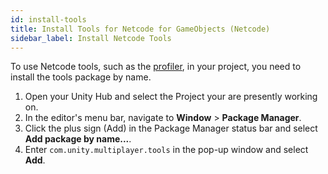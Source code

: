 ```yaml
---
id: install-tools
title: Install Tools for Netcode for GameObjects (Netcode)
sidebar_label: Install Netcode Tools
---
```


To use Netcode tools, such as the [profiler](profiling.md), in your project, you need to install the tools package by name.

1. Open your Unity Hub and select the Project your are presently working on.
2. In the editor's menu bar, navigate to **Window** > **Package Manager**.
3. Click the plus sign (Add) in the Package Manager status bar and select **Add package by name...**.
4. Enter `com.unity.multiplayer.tools` in the pop-up window and select **Add**.